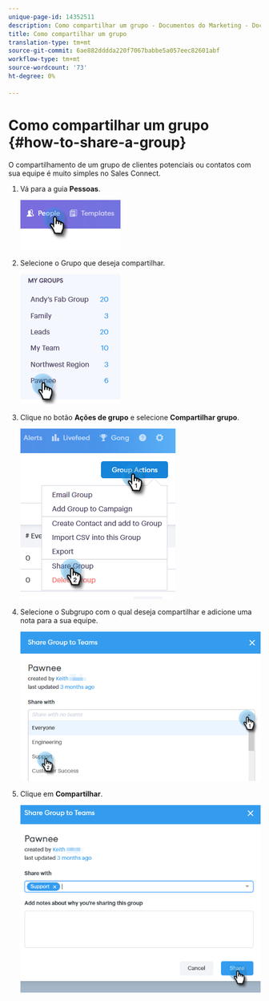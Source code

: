 ```yaml
---
unique-page-id: 14352511
description: Como compartilhar um grupo - Documentos do Marketing - Documentação do produto
title: Como compartilhar um grupo
translation-type: tm+mt
source-git-commit: 6ae882dddda220f7067babbe5a057eec82601abf
workflow-type: tm+mt
source-wordcount: '73'
ht-degree: 0%

---
```



# Como compartilhar um grupo {#how-to-share-a-group}

O compartilhamento de um grupo de clientes potenciais ou contatos com sua equipe é muito simples no Sales Connect.

1. Vá para a guia **Pessoas**.

   ![](assets/one-1.png)

1. Selecione o Grupo que deseja compartilhar.

   ![](assets/two-1.png)

1. Clique no botão **Ações de grupo** e selecione **Compartilhar grupo**.

   ![](assets/three-1.png)

1. Selecione o Subgrupo com o qual deseja compartilhar e adicione uma nota para a sua equipe.

   ![](assets/four-1.png)

1. Clique em **Compartilhar**.

   ![](assets/five-1.png)
